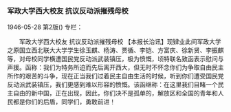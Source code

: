 ### 军政大学西大校友  抗议反动派摧残母校

1946-05-28
第2版()
专栏：

　　军政大学西大校友
    抗议反动派摧残母校
    【本报长治讯】现肄业此间军政大学之原国立西北联大大学学生徐玉麒、杨涛、贾循、李铠、方富庆、徐新贤、李振麒等，对母校同学横遭国民党反动派武装镇压，极为愤慨，顷特联名致函表示慰问与声援。函称：我们为特务所迫而先后离开西大，但无时不怀念你们为争取自由民主所作的艰苦的斗争，现在正当我们过着民主自由生活的时候，听到你们遭受国民党反动派武装镇压，我们更感到难以形容的愤慨。该函继称：在这里我们目睹一个民主自由的新中国，正在出现，因此，你们决不是孤单的，解放区和全国的青年和人民都是你们的后盾，同学们，勇敢前进！
